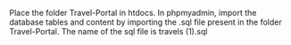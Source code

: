 Place the folder Travel-Portal in htdocs. In phpmyadmin, import the database tables and content by importing the .sql file present in the folder Travel-Portal. The name of the sql file is travels (1).sql
